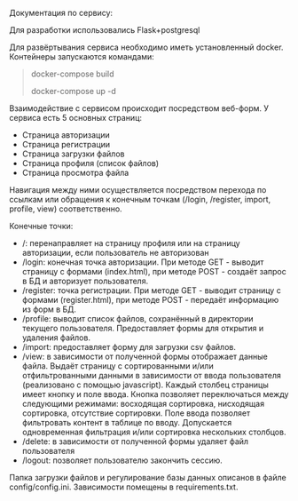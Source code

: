 Документация по сервису:

Для разработки использовались Flask+postgresql

Для развёртывания сервиса необходимо иметь установленный docker.
Контейнеры запускаются командами: 
> docker-compose build
> 
> docker-compose up -d

Взаимодействие с сервисом происходит посредством веб-форм.
У сервиса есть 5 основных страниц:
- Страница авторизации
- Страница регистрации
- Страница загрузки файлов
- Страница профиля (список файлов)
- Страница просмотра файла

Навигация между ними осуществляется посредством перехода по ссылкам или обращения к конечным точкам (/login, /register, import, profile, view) соответственно.

Конечные точки:
- /: перенаправляет на страницу профиля или на страницу авторизации, если пользователь не авторизован
- /login: конечная точка авторизации. При методе GET - выводит страницу с формами (index.html), при методе POST - создаёт запрос в БД и авторизует пользователя.
- /register: точка регистрации. При методе GET - выводит страницу с формами (register.html), при методе POST - передаёт информацию из форм в БД.
- /profile: выводит список файлов, сохранённый в директории текущего пользователя. Предоставляет формы для открытия и удаления файлов.
- /import: предоставляет форму для загрузки csv файлов.
- /view: в зависимости от полученной формы отображает данные файла. Выдаёт страницу с сортированными и/или отфильтрованными данными в зависимости от ввода пользователя (реализовано с помощью javascript). Каждый столбец страницы имеет кнопку и поле ввода. Кнопка позволяет переключаться между следующими режимами: восходящая сортировка, нисходящая сортировка, отсутствие сортировки. Поле ввода позволяет фильтровать контент в таблице по вводу. Допускается одновременная фильтрация и/или сортировка нескольких столбцов.
- /delete: в зависимости от полученной формы удаляет файл пользователя
- /logout: позволяет пользователю закончить сессию.

Папка загрузки файлов и регулирование базы данных описанов в файле config/config.ini. Зависимости помещены в requirements.txt.